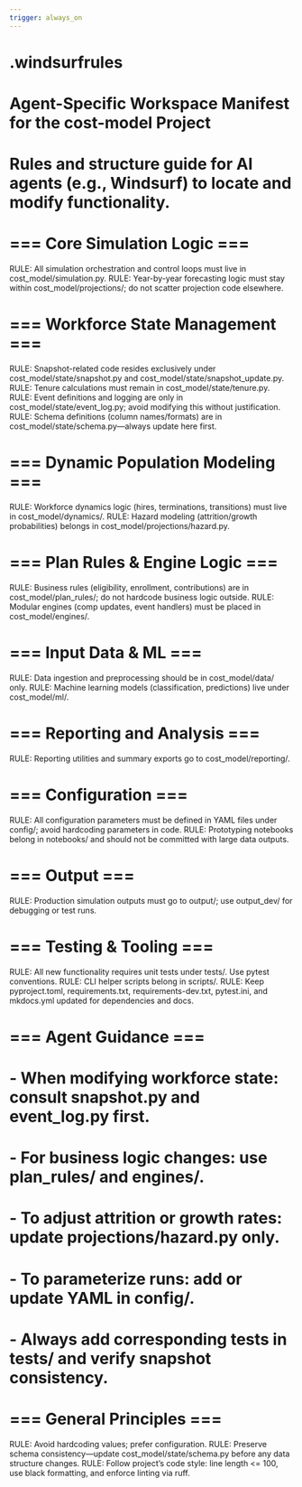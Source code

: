 ```yaml
---
trigger: always_on
---
```


# .windsurfrules
# Agent-Specific Workspace Manifest for the cost-model Project
# Rules and structure guide for AI agents (e.g., Windsurf) to locate and modify functionality.

# === Core Simulation Logic ===
RULE: All simulation orchestration and control loops must live in cost_model/simulation.py.
RULE: Year-by-year forecasting logic must stay within cost_model/projections/; do not scatter projection code elsewhere.

# === Workforce State Management ===
RULE: Snapshot-related code resides exclusively under cost_model/state/snapshot.py and cost_model/state/snapshot_update.py.
RULE: Tenure calculations must remain in cost_model/state/tenure.py.
RULE: Event definitions and logging are only in cost_model/state/event_log.py; avoid modifying this without justification.
RULE: Schema definitions (column names/formats) are in cost_model/state/schema.py—always update here first.

# === Dynamic Population Modeling ===
RULE: Workforce dynamics logic (hires, terminations, transitions) must live in cost_model/dynamics/.
RULE: Hazard modeling (attrition/growth probabilities) belongs in cost_model/projections/hazard.py.

# === Plan Rules & Engine Logic ===
RULE: Business rules (eligibility, enrollment, contributions) are in cost_model/plan_rules/; do not hardcode business logic outside.
RULE: Modular engines (comp updates, event handlers) must be placed in cost_model/engines/.

# === Input Data & ML ===
RULE: Data ingestion and preprocessing should be in cost_model/data/ only.
RULE: Machine learning models (classification, predictions) live under cost_model/ml/.

# === Reporting and Analysis ===
RULE: Reporting utilities and summary exports go to cost_model/reporting/.

# === Configuration ===
RULE: All configuration parameters must be defined in YAML files under config/; avoid hardcoding parameters in code.
RULE: Prototyping notebooks belong in notebooks/ and should not be committed with large data outputs.

# === Output ===
RULE: Production simulation outputs must go to output/; use output_dev/ for debugging or test runs.

# === Testing & Tooling ===
RULE: All new functionality requires unit tests under tests/. Use pytest conventions.
RULE: CLI helper scripts belong in scripts/.
RULE: Keep pyproject.toml, requirements.txt, requirements-dev.txt, pytest.ini, and mkdocs.yml updated for dependencies and docs.

# === Agent Guidance ===
# - When modifying workforce state: consult snapshot.py and event_log.py first.
# - For business logic changes: use plan_rules/ and engines/.
# - To adjust attrition or growth rates: update projections/hazard.py only.
# - To parameterize runs: add or update YAML in config/.
# - Always add corresponding tests in tests/ and verify snapshot consistency.

# === General Principles ===
RULE: Avoid hardcoding values; prefer configuration.
RULE: Preserve schema consistency—update cost_model/state/schema.py before any data structure changes.
RULE: Follow project’s code style: line length <= 100, use black formatting, and enforce linting via ruff.
